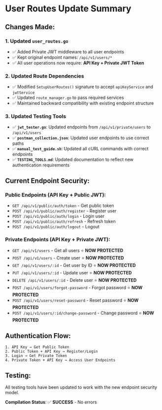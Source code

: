 # User Routes Update Summary

## Changes Made:

### 1. **Updated `user_routes.go`**
- ✅ Added Private JWT middleware to all user endpoints
- ✅ Kept original endpoint names: `/api/v1/users/*`
- ✅ All user operations now require: **API Key + Private JWT Token**

### 2. **Updated Route Dependencies**
- ✅ Modified `SetupUserRoutes()` signature to accept `apiKeyService` and `jwtService`
- ✅ Updated `route_manager.go` to pass required services
- ✅ Maintained backward compatibility with existing endpoint structure

### 3. **Updated Testing Tools**
- ✅ **`jwt_tester.go`**: Updated endpoints from `/api/v1/private/users` to `/api/v1/users`
- ✅ **`postman_collection.json`**: Updated user endpoints to use correct paths
- ✅ **`manual_test_guide.sh`**: Updated all cURL commands with correct endpoints
- ✅ **`TESTING_TOOLS.md`**: Updated documentation to reflect new authentication requirements

## Current Endpoint Security:

### **Public Endpoints** (API Key + Public JWT):
- `GET /api/v1/public/auth/token` - Get public token
- `POST /api/v1/public/auth/register` - Register user
- `POST /api/v1/public/auth/login` - Login user
- `POST /api/v1/public/auth/refresh` - Refresh token
- `POST /api/v1/public/auth/logout` - Logout

### **Private Endpoints** (API Key + Private JWT):
- `GET /api/v1/users` - Get all users ⭐ **NOW PROTECTED**
- `POST /api/v1/users` - Create user ⭐ **NOW PROTECTED**
- `GET /api/v1/users/:id` - Get user by ID ⭐ **NOW PROTECTED**
- `PUT /api/v1/users/:id` - Update user ⭐ **NOW PROTECTED**
- `DELETE /api/v1/users/:id` - Delete user ⭐ **NOW PROTECTED**
- `POST /api/v1/users/forgot-password` - Forgot password ⭐ **NOW PROTECTED**
- `POST /api/v1/users/reset-password` - Reset password ⭐ **NOW PROTECTED**
- `POST /api/v1/users/:id/change-password` - Change password ⭐ **NOW PROTECTED**

## Authentication Flow:
```
1. API Key → Get Public Token
2. Public Token + API Key → Register/Login
3. Login → Get Private Token
4. Private Token + API Key → Access User Endpoints
```

## Testing:
All testing tools have been updated to work with the new endpoint security model.

**Compilation Status**: ✅ **SUCCESS** - No errors
